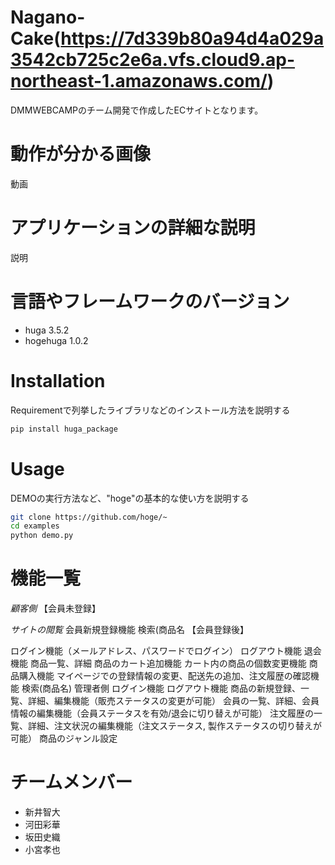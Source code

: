 # Nagano-Cake(https://7d339b80a94d4a029a3542cb725c2e6a.vfs.cloud9.ap-northeast-1.amazonaws.com/)

DMMWEBCAMPのチーム開発で作成したECサイトとなります。

# 動作が分かる画像

動画

# アプリケーションの詳細な説明

説明

# 言語やフレームワークのバージョン

* huga 3.5.2
* hogehuga 1.0.2

# Installation

Requirementで列挙したライブラリなどのインストール方法を説明する

```bash
pip install huga_package
```

# Usage

DEMOの実行方法など、"hoge"の基本的な使い方を説明する

```bash
git clone https://github.com/hoge/~
cd examples
python demo.py
```

# 機能一覧

*顧客側*
【会員未登録】

*サイトの閲覧*
会員新規登録機能
検索(商品名
【会員登録後】

ログイン機能（メールアドレス、パスワードでログイン）
ログアウト機能
退会機能
商品一覧、詳細
商品のカート追加機能
カート内の商品の個数変更機能
商品購入機能
マイページでの登録情報の変更、配送先の追加、注文履歴の確認機能
検索(商品名)
管理者側
ログイン機能
ログアウト機能
商品の新規登録、一覧、詳細、編集機能（販売ステータスの変更が可能）
会員の一覧、詳細、会員情報の編集機能（会員ステータスを有効/退会に切り替えが可能）
注文履歴の一覧、詳細、注文状況の編集機能（注文ステータス, 製作ステータスの切り替えが可能）
商品のジャンル設定

# チームメンバー

* 新井智大
* 河田彩華
* 坂田史織
* 小宮孝也
